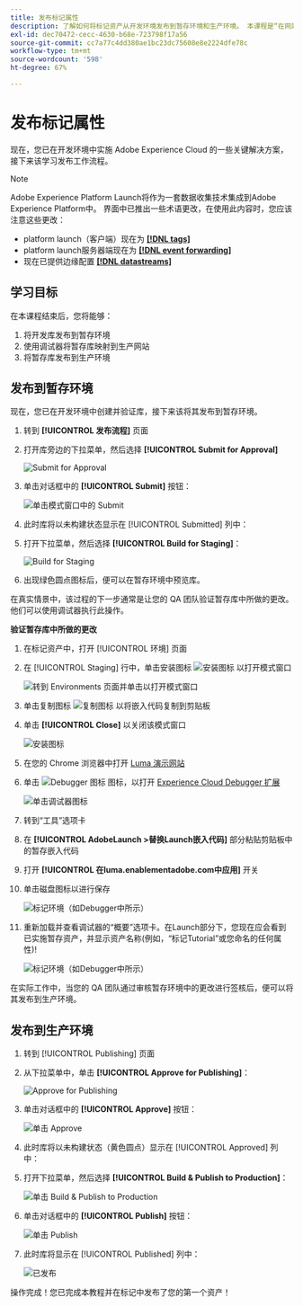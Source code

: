 ```yaml
---
title: 发布标记属性
description: 了解如何将标记资产从开发环境发布到暂存环境和生产环境。 本课程是“在网站中实施Experience Cloud”教程的一部分。
exl-id: dec70472-cecc-4630-b68e-723798f17a56
source-git-commit: cc7a77c4dd380ae1bc23dc75608e8e2224dfe78c
workflow-type: tm+mt
source-wordcount: '598'
ht-degree: 67%

---
```


# 发布标记属性

现在，您已在开发环境中实施 Adobe Experience Cloud 的一些关键解决方案，接下来该学习发布工作流程。

>[!NOTE]
>
>Adobe Experience Platform Launch将作为一套数据收集技术集成到Adobe Experience Platform中。 界面中已推出一些术语更改，在使用此内容时，您应该注意这些更改：
>
> * platform launch（客户端）现在为 **[[!DNL tags]](https://experienceleague.adobe.com/docs/experience-platform/tags/home.html?lang=zh-Hans)**
> * platform launch服务器端现在为 **[[!DNL event forwarding]](https://experienceleague.adobe.com/docs/experience-platform/tags/event-forwarding/overview.html)**
> * 现在已提供边缘配置 **[[!DNL datastreams]](https://experienceleague.adobe.com/docs/experience-platform/edge/fundamentals/datastreams.html)**


## 学习目标

在本课程结束后，您将能够：

1. 将开发库发布到暂存环境
1. 使用调试器将暂存库映射到生产网站
1. 将暂存库发布到生产环境

## 发布到暂存环境

现在，您已在开发环境中创建并验证库，接下来该将其发布到暂存环境。

1. 转到 **[!UICONTROL 发布流程]** 页面

1. 打开库旁边的下拉菜单，然后选择 **[!UICONTROL Submit for Approval]**

   ![Submit for Approval](images/publishing-submitForApproval.png)

1. 单击对话框中的 **[!UICONTROL Submit]** 按钮：

   ![单击模式窗口中的 Submit](images/publishing-submit.png)

1. 此时库将以未构建状态显示在 [!UICONTROL Submitted] 列中：

1. 打开下拉菜单，然后选择 **[!UICONTROL Build for Staging]**：

   ![Build for Staging](images/publishing-buildForStaging.png)

1. 出现绿色圆点图标后，便可以在暂存环境中预览库。

在真实情景中，该过程的下一步通常是让您的 QA 团队验证暂存库中所做的更改。他们可以使用调试器执行此操作。

**验证暂存库中所做的更改**

1. 在标记资产中，打开 [!UICONTROL 环境] 页面

1. 在 [!UICONTROL Staging] 行中，单击安装图标 ![安装图标](images/launch-installIcon.png) 以打开模式窗口

   ![转到 Environments 页面并单击以打开模式窗口](images/publishing-getStagingCode.png)

1. 单击复制图标 ![复制图标](images/launch-copyIcon.png) 以将嵌入代码复制到剪贴板

1. 单击 **[!UICONTROL Close]** 以关闭该模式窗口

   ![安装图标](images/publishing-copyStagingCode.png)

1. 在您的 Chrome 浏览器中打开 [Luma 演示网站](https://luma.enablementadobe.com/content/luma/us/en.html)

1. 单击 ![Debugger 图标](images/icon-debugger.png) 图标，以打开 [Experience Cloud Debugger 扩展](https://chrome.google.com/webstore/detail/adobe-experience-cloud-de/ocdmogmohccmeicdhlhhgepeaijenapj)

   ![单击调试器图标](images/switchEnvironments-openDebugger.png)

1. 转到“工具”选项卡

1. 在 **[!UICONTROL AdobeLaunch >替换Launch嵌入代码]** 部分粘贴剪贴板中的暂存嵌入代码
1. 打开 **[!UICONTROL 在luma.enablementadobe.com中应用]** 开关

1. 单击磁盘图标以进行保存

   ![标记环境（如Debugger中所示）](images/switchEnvironments-debugger-save.png)

1. 重新加载并查看调试器的“概要”选项卡。在Launch部分下，您现在应会看到已实施暂存资产，并显示资产名称(例如，“标记Tutorial”或您命名的任何属性)!

   ![标记环境（如Debugger中所示）](images/publishing-debugger-staging.png)

在实际工作中，当您的 QA 团队通过审核暂存环境中的更改进行签核后，便可以将其发布到生产环境。

## 发布到生产环境

1. 转到 [!UICONTROL Publishing] 页面

1. 从下拉菜单中，单击 **[!UICONTROL Approve for Publishing]**：

   ![Approve for Publishing](images/publishing-approveForPublishing.png)

1. 单击对话框中的 **[!UICONTROL Approve]** 按钮：

   ![单击 Approve](images/publishing-approve.png)

1. 此时库将以未构建状态（黄色圆点）显示在 [!UICONTROL Approved] 列中：

1. 打开下拉菜单，然后选择 **[!UICONTROL Build &amp; Publish to Production]**：

   ![单击 Build &amp; Publish to Production](images/publishing-buildAndPublishToProduction.png)

1. 单击对话框中的 **[!UICONTROL Publish]** 按钮：

   ![单击 Publish](images/publishing-publish.png)

1. 此时库将显示在 [!UICONTROL Published] 列中：

   ![已发布](images/publishing-published.png)

操作完成！您已完成本教程并在标记中发布了您的第一个资产！
